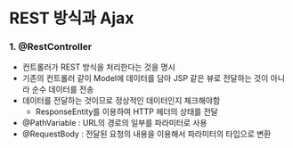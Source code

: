 # REST 방식과 Ajax

### 1. @RestController
- 컨트롤러가 REST 방식을 처리한다는 것을 명시
- 기존의 컨트롤러 같이 Model에 데이터를 담아 JSP 같은 뷰로 전달하는 것이 아니라 순수 데이터를 전송
- 데이터를 전달하는 것이므로 정상적인 데이터인지 체크해야함
    - ResponseEntity를 이용하여 HTTP 헤더의 상태를 전달
- @PathVariable : URL의 경로의 일부를 파라미터로 사용
- @RequestBody : 전달된 요청의 내용을 이용해서 파라미터의 타입으로 변환